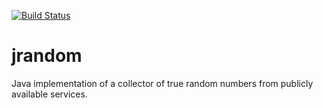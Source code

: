 [![Build Status](https://secure.travis-ci.org/thiagotts/jrandom.png)](http://travis-ci.org/thiagotts/jrandom)

jrandom
=======

Java implementation of a collector of true random numbers from publicly available services.
